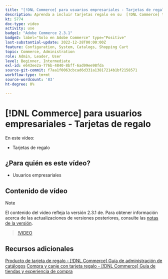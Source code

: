 ```yaml
---
title: "[!DNL Commerce] para usuarios empresariales - Tarjetas de regalo"
description: Aprenda a incluir tarjetas regalo en su  [!DNL Commerce] tienda.
kt: 5774
doc-type: video
activity: use
badge1: "Adobe Commerce 2.3.1"
badge2: label="Solo en Adobe Commerce" type="Positive"
last-substantial-update: 2022-12-28T00:00:00Z
feature: Configuration, System, Catalogs, Shopping Cart
topic: Commerce, Administration
role: Admin, Leader, User
level: Beginner, Intermediate
exl-id: e643ee2a-776b-4840-8bff-6ad99ee98fda
source-git-commit: f7aa1f0063cbcad6d331a13817214b1bf2158571
workflow-type: tm+mt
source-wordcount: '83'
ht-degree: 0%

---
```


# [!DNL Commerce] para usuarios empresariales - Tarjetas de regalo

En este vídeo:

- Tarjetas de regalo

## ¿Para quién es este vídeo?

- Usuarios empresariales

## Contenido de vídeo

>[!NOTE]
>
>El contenido del vídeo refleja la versión 2.3.1 de. Para obtener información acerca de las actualizaciones de versiones posteriores, consulte las [notas de la versión](https://experienceleague.adobe.com/docs/commerce-operations/release/notes/overview.html?lang=es).

>[!VIDEO](https://video.tv.adobe.com/v/329962?quality=12&learn=on&captions=spa)

## Recursos adicionales

[Producto de tarjeta de regalo - [!DNL Commerce] Guía de administración de catálogos](https://experienceleague.adobe.com/docs/commerce-admin/catalog/products/types/product-gift-card-create.html?lang=es)
[Compra y canje con tarjeta regalo - [!DNL Commerce] Guía de tiendas y experiencia de compra](https://experienceleague.adobe.com/docs/commerce-admin/stores-sales/point-of-purchase/gift-cards/product-gift-card-workflow.html?lang=es)

